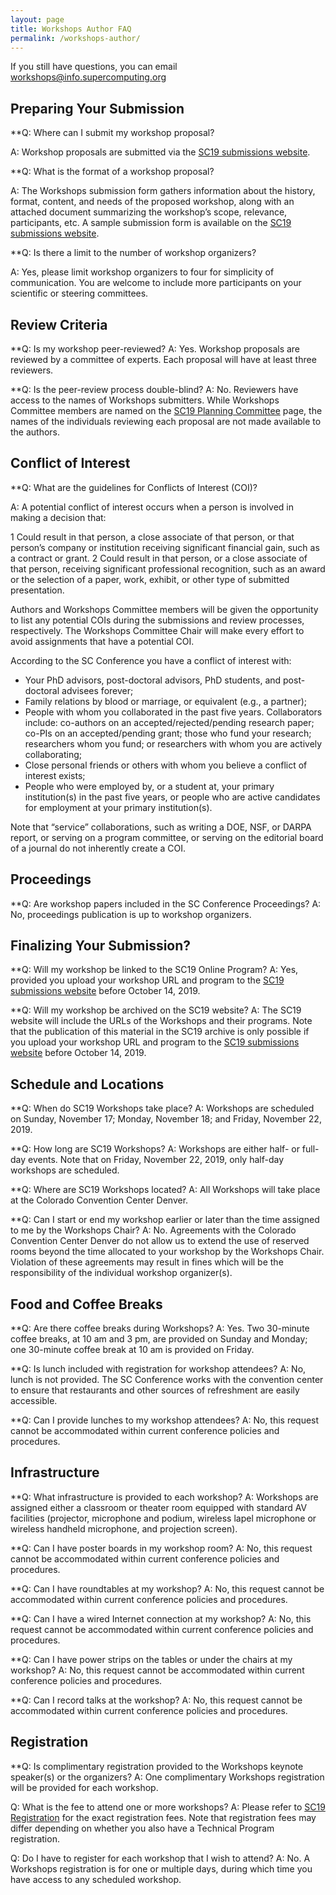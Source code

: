 ```yaml
---
layout: page
title: Workshops Author FAQ
permalink: /workshops-author/
---
```


If you still have questions, you can email workshops@info.supercomputing.org

Preparing Your Submission
----------------

**Q: Where can I submit my workshop proposal?

A: Workshop proposals are submitted via the [SC19 submissions website](https://submissions.supercomputing.org/).

**Q: What is the format of a workshop proposal?

A: The Workshops submission form gathers information about the history, format, content, and needs of the proposed workshop, along with an attached document summarizing the workshop’s scope, relevance, participants, etc. A sample submission form is available on the [SC19 submissions website](https://submissions.supercomputing.org/).

**Q: Is there a limit to the number of workshop organizers?

A: Yes, please limit workshop organizers to four for simplicity of communication. You are welcome to include more participants on your scientific or steering committees.

Review Criteria
----------------

**Q: Is my workshop peer-reviewed?
A: Yes. Workshop proposals are reviewed by a committee of experts. Each proposal will have at least three reviewers.

**Q: Is the peer-review process double-blind?
A: No. Reviewers have access to the names of Workshops submitters. While Workshops Committee members are named on the [SC19 Planning Committee](https://sc19.supercomputing.org/planning-committee/) page, the names of the individuals reviewing each proposal are not made available to the authors.

Conflict of Interest
----------------

**Q: What are the guidelines for Conflicts of Interest (COI)?

A: A potential conflict of interest occurs when a person is involved in making a decision that:

1 Could result in that person, a close associate of that person, or that person’s company or institution receiving significant financial gain, such as a contract or grant.
2 Could result in that person, or a close associate of that person, receiving significant professional recognition, such as an award or the selection of a paper, work, exhibit, or other type of submitted presentation.

Authors and Workshops Committee members will be given the opportunity to list any potential COIs during the submissions and review processes, respectively. The Workshops Committee Chair will make every effort to avoid assignments that have a potential COI.

According to the SC Conference you have a conflict of interest with:

* Your PhD advisors, post-doctoral advisors, PhD students, and post-doctoral advisees forever;
* Family relations by blood or marriage, or equivalent (e.g., a partner);
* People with whom you collaborated in the past five years. Collaborators include: co-authors on an accepted/rejected/pending research paper; co-PIs on an accepted/pending grant; those who fund your research; researchers whom you fund; or researchers with whom you are actively collaborating;
* Close personal friends or others with whom you believe a conflict of interest exists;
* People who were employed by, or a student at, your primary institution(s) in the past five years, or people who are active candidates for employment at your primary institution(s).

Note that “service” collaborations, such as writing a DOE, NSF, or DARPA report, or serving on a program committee, or serving on the editorial board of a journal do not inherently create a COI.

Proceedings
----------------

**Q: Are workshop papers included in the SC Conference Proceedings?
A: No, proceedings publication is up to workshop organizers.

Finalizing Your Submission?
----------------

**Q: Will my workshop be linked to the SC19 Online Program?
A: Yes, provided you upload your workshop URL and program to the [SC19 submissions website](https://submissions.supercomputing.org/) before October 14, 2019.

**Q: Will my workshop be archived on the SC19 website?
A: The SC19 website will include the URLs of the Workshops and their programs. Note that the publication of this material in the SC19 archive is only possible if you upload your workshop URL and program to the [SC19 submissions website](https://submissions.supercomputing.org/) before October 14, 2019.

Schedule and Locations
----------------

**Q: When do SC19 Workshops take place?
A: Workshops are scheduled on Sunday, November 17; Monday, November 18; and Friday, November 22, 2019.

**Q: How long are SC19 Workshops?
A: Workshops are either half- or full-day events. Note that on Friday, November 22, 2019, only half-day workshops are scheduled.

**Q: Where are SC19 Workshops located?
A: All Workshops will take place at the Colorado Convention Center Denver.

**Q: Can I start or end my workshop earlier or later than the time assigned to me by the Workshops Chair?
A: No. Agreements with the Colorado Convention Center Denver do not allow us to extend the use of reserved rooms beyond the time allocated to your workshop by the Workshops Chair. Violation of these agreements may result in fines which will be the responsibility of the individual workshop organizer(s).

Food and Coffee Breaks
----------------

**Q: Are there coffee breaks during Workshops?
A: Yes. Two 30-minute coffee breaks, at 10 am and 3 pm, are provided on Sunday and Monday; one 30-minute coffee break at 10 am is provided on Friday.

**Q: Is lunch included with registration for workshop attendees?
A: No, lunch is not provided. The SC Conference works with the convention center to ensure that restaurants and other sources of refreshment are easily accessible.

**Q: Can I provide lunches to my workshop attendees?
A: No, this request cannot be accommodated within current conference policies and procedures.

Infrastructure
----------------

**Q: What infrastructure is provided to each workshop?
A: Workshops are assigned either a classroom or theater room equipped with standard AV facilities (projector, microphone and podium, wireless lapel microphone or wireless handheld microphone, and projection screen).

**Q: Can I have poster boards in my workshop room?
A: No, this request cannot be accommodated within current conference policies and procedures.

**Q: Can I have roundtables at my workshop?
A: No, this request cannot be accommodated within current conference policies and procedures.

**Q: Can I have a wired Internet connection at my workshop?
A: No, this request cannot be accommodated within current conference policies and procedures.

**Q: Can I have power strips on the tables or under the chairs at my workshop?
A: No, this request cannot be accommodated within current conference policies and procedures.

**Q: Can I record talks at the workshop?
A: No, this request cannot be accommodated within current conference policies and procedures.

Registration
----------------

**Q: Is complimentary registration provided to the Workshops keynote speaker(s) or the organizers?
A: One complimentary Workshops registration will be provided for each workshop.

Q: What is the fee to attend one or more workshops?
A: Please refer to [SC19 Registration](https://sc19.supercomputing.org/attend/register/) for the exact registration fees. Note that registration fees may differ depending on whether you also have a Technical Program registration.

Q: Do I have to register for each workshop that I wish to attend?
A: No. A Workshops registration is for one or multiple days, during which time you have access to any scheduled workshop.
